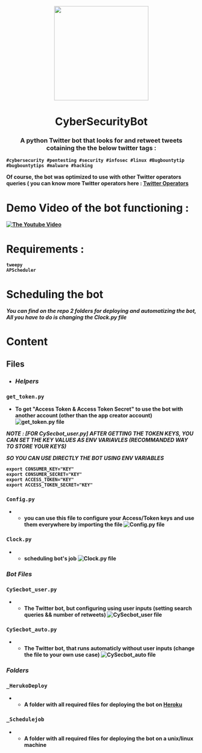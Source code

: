 <p align="center">
  <img  src="https://github.com/SofianeHamlaoui/CyberSecurityBot/blob/master/screenshots/logo.png" height="250" width="250">
</p>

<strong><b><h1 align="center" >CyberSecurityBot</h1></b>
<h3 align="center" >A python Twitter bot that looks for and retweet tweets cotaining the the below twitter tags : </h3> 

```
#cybersecurity #pentesting #security #infosec #linux #Bugbountytip #bugbountytips #malware #hacking
```
Of course, the bot was optimized to use with other Twitter operators queries ( you can know more Twitter operators here : [Twitter Operators](https://developer.twitter.com/en/docs/tweets/rules-and-filtering/overview/standard-operators)

# Demo Video of the bot functioning :

[![The Youtube Video](http://i3.ytimg.com/vi/omYR1MJt_NQ/maxresdefault.jpg)](https://www.youtube.com/watch?v=l3qms955nWo)

# Requirements : 

```
tweepy
APScheduler
```
# Scheduling the bot 
***You can find on the repo 2 folders for deploying and automatizing the bot, All you have to do is changing the Clock.py file***

# Content
## Files

- ###  ***Helpers*** 

### ``` get_token.py ```
- To get "Access Token & Access Token Secret" to use the bot with another account (other than the app creator account)
![get_token.py file](https://github.com/SofianeHamlaoui/CyberSecurityBot/blob/master/screenshots/get_token.png)

***NOTE : [FOR CySecbot_user.py] AFTER GETTING THE TOKEN KEYS, YOU CAN SET THE KEY VALUES AS ENV VARIAVLES (RECOMMANDED WAY TO STORE YOUR KEYS)***

***SO YOU CAN USE DIRECTLY THE BOT USING ENV VARIABLES***

```
export CONSUMER_KEY="KEY"
export CONSUMER_SECRET="KEY"
export ACCESS_TOKEN="KEY"
export ACCESS_TOKEN_SECRET="KEY"
```
### ``` Config.py ```
- - you can use this file to configure your Access/Token keys and use them everywhere by importing the file
![Config.py file](https://github.com/SofianeHamlaoui/CyberSecurityBot/blob/master/screenshots/config.png)

### ``` Clock.py ```
- - scheduling bot's job 
![Clock.py file](https://github.com/SofianeHamlaoui/CyberSecurityBot/blob/master/screenshots/Clock.png)

### ***Bot Files*** 

### ``` CySecbot_user.py ```
- - The Twitter bot, but configuring using user inputs (setting search queries && number of retweets) 
![CySecbot_user file](https://github.com/SofianeHamlaoui/CyberSecurityBot/blob/master/screenshots/CySecbot_user.png)


### ``` CySecbot_auto.py ```
- - The Twitter bot, that runs automaticly without user inputs (change the file to your own use case)
![CySecbot_auto file](https://github.com/SofianeHamlaoui/CyberSecurityBot/blob/master/screenshots/CySecbot_auto.png)

### ***Folders*** 

### ``` _HerukoDeploy ```
- - A folder with all required files for deploying the bot on [Heroku](https://heroku.com)

### ``` _Schedulejob ```
- - A folder with all required files for deploying the bot on a unix/linux machine 
</strong>
